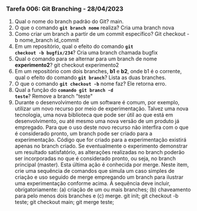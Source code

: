 ### Tarefa 006: Git Branching - 28/04/2023

1. Qual o nome do branch padrão do Git?
	main.
2. O que o comando **<code>git branch nome</code>** realiza?
	Cria uma branch nova
3. Como criar um branch a partir de um commit específico?
	Git checkout -b nome_branch id_commit
4. Em um repositório, qual o efeito do comando **<code>git checkout -b bugfix/234</code>**?
	Cria uma branch chamada bugfix
5. Qual o comando para se alternar para um branch de nome **experimento2**?
	git checkout experimento2
6. Em um repositório com dois branches, **b1** e **b2**, onde b1 é o corrente, qual o efeito do comando **<code>git branch</code>**?
	Lista as duas branches.
7. O que o comando **<code>git checkout -b</code>** nome faz?
	Ele retorna erro.
8. Qual a função do <code>**comando git branch -d teste</code>**?
	Remove a branch "teste"
9. Durante o desenvolvimento de um software é comum, por exemplo, utilizar um novo recurso por meio de experimentação. Talvez uma nova tecnologia, uma nova biblioteca que pode ser útil ao que está em desenvolvimento, ou até mesmo uma nova versão de um produto já empregado. Para que o uso deste novo recurso não interfira com o que é considerado pronto, um branch pode ser criado para a experimentação. Código que for criado para a experimentação existirá apenas no branch criado. Se eventualmente o experimento demonstrar um resultado satisfatório, as alterações realizadas no branch poderão ser incorporadas no que é considerado pronto, ou seja, no branch principal (master). Esta última ação é conhecida por merge. Neste item, crie uma sequência de comandos que simula um caso simples de criação e uso seguido de merge empregando um branch para ilustrar uma experimentação conforme acima. A sequência deve incluir, obrigatoriamente: (a) criação de um ou mais branches; (b) chaveamento para pelo menos dois branches e (c) merge.
	git init;
	git checkout -b teste;
	git checkout main;
	git merge teste;
